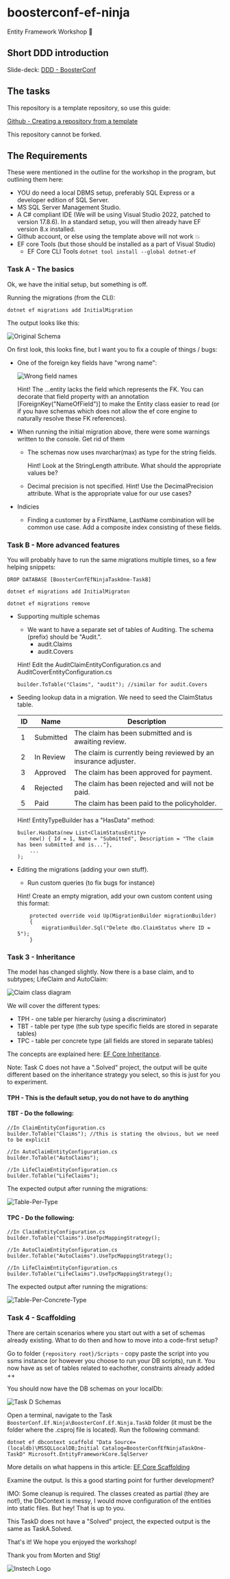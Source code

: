 # boosterconf-ef-ninja
Entity Framework Workshop 🥷

## Short DDD introduction

Slide-deck: [DDD - BoosterConf](https://instechas-my.sharepoint.com/:p:/g/personal/stig_nielsen_instech_no/EZCh10uwmQdNhL_lNy-pLm0B1-mP2juwa5-AD0KZ1ExSGg?e=780smi)


## The tasks
This repository is a template repository, so use this guide:

[Github - Creating a repository from a template](https://docs.github.com/en/repositories/creating-and-managing-repositories/creating-a-repository-from-a-template)

This repository cannot be forked. 

## The Requirements
These were mentioned in the outline for the workshop in the program, but outlining them here:

* YOU do need a local DBMS setup, preferably SQL Express or a developer edition of SQL Server. 
* MS SQL Server Management Studio. 
* A C# compliant IDE (We will be using Visual Studio 2022, patched to version 17.8.6). In a standard setup, you will then already have EF version 8.x installed. 
* Github account, or else using the template above will not work :boom:
* EF core Tools (but those should be installed as a part of Visual Studio)
    * EF Core CLI Tools ```dotnet tool install --global dotnet-ef```

### Task A - The basics
Ok, we have the initial setup, but something is off. 

Running the migrations (from the CLI):

```
dotnet ef migrations add InitialMigration
```
The output looks like this:

![Original Schema](/Images/Task_One_Original_Setup.png)

On first look, this looks fine, but I want you to fix a couple of things / bugs:

* One of the foreign key fields have "wrong name":

    ![Wrong field names](/Images/Wrong_FK_Name.png)

    Hint! The ...entity lacks the field which represents the FK. You can decorate that field property with an annotation [ForeignKey("NameOfField")] to make the Entity class easier to read (or if you have schemas which does not allow the ef core engine to naturally resolve these FK references).

* When running the initial migration above, there were some warnings written to the console. Get rid of them
    * The schemas now uses nvarchar(max) as type for the string fields.
    
        Hint! Look at the StringLength attribute. What should the appropriate values be?
    * Decimal precision is not specified. 
        Hint! Use the DecimalPrecision attribute. What is the appropriate value for our use cases?
    
* Indicies
    * Finding a customer by a FirstName, LastName combination will be common use case. Add a composite index consisting of these fields.


### Task B - More advanced features

You will probably have to run the same migrations multiple times, so a few helping snippets:

``` 
DROP DATABASE [BoosterConfEfNinjaTaskOne-TaskB]
```

```
dotnet ef migrations add InitialMigraton 
```

```
dotnet ef migrations remove
```


* Supporting multiple schemas 
    * We want to have a separate set of tables of Auditing. The schema (prefix) should be "Audit.". 
        * audit.Claims
        * audit.Covers
    
    Hint! Edit the AuditClaimEntityConfiguration.cs and AuditCoverEntityConfiguration.cs
    ```
    builder.ToTable("Claims", "audit"); //similar for audit.Covers
    ```

* Seeding lookup data in a migration. We need to seed the ClaimStatus table.


    | ID | Name      | Description |
    |----|-----------|-------------|
    | 1  | Submitted | The claim has been submitted and is awaiting review. |
    | 2  | In Review | The claim is currently being reviewed by an insurance adjuster. |
    | 3  | Approved  | The claim has been approved for payment. |
    | 4  | Rejected  | The claim has been rejected and will not be paid. |
    | 5  | Paid      | The claim has been paid to the policyholder. |

    Hint! EntityTypeBuilder has a "HasData" method:

    ```
    builer.HasData(new List<ClaimStatusEntity>
        new() { Id = 1, Name = "Submitted", Description = "The claim has been submitted and is..."},
        ...
    );
    ```


* Editing the migrations (adding your own stuff). 
    * Run custom queries (to fix bugs for instance)

    Hint! Create an empty migration, add your own custom content using this format:
    ```
        protected override void Up(MigrationBuilder migrationBuilder)
        {
            migrationBuilder.Sql("Delete dbo.ClaimStatus where ID = 5");
        }
    ```
    
### Task 3 - Inheritance

The model has changed slightly. Now there is a base claim, and to subtypes; LifeClaim and AutoClaim:

![Claim class diagram](/Images/Claim-models.jpeg)

We will cover the different types:

* TPH - one table per hierarchy (using a discriminator)
* TBT - table per type (the sub type specific fields are stored in separate tables)
* TPC - table per concrete type (all fields are stored in separate tables)

The concepts are explained here: [EF Core Inheritance](https://learn.microsoft.com/en-us/ef/core/modeling/inheritance).

Note: Task C does not have a ".Solved" project, the output will be quite different based on the inheritance strategy you select, so this is just for you to experiment. 

#### TPH - This is the default setup, you do not have to do anything

#### TBT - Do the following:

```
//In ClaimEntityConfiguration.cs
builder.ToTable("Claims"); //this is stating the obvious, but we need to be explicit

//In AutoClaimEntityConfiguration.cs
builder.ToTable("AutoClaims");

//In LifeClaimEntityConfiguration.cs
builder.ToTable("LifeClaims");
```

The expected output after running the migrations:

![Table-Per-Type](/Images/Table-Per-Type.png)

#### TPC - Do the following:

```
//In ClaimEntityConfiguration.cs
builder.ToTable("Claims").UseTpcMappingStrategy();

//In AutoClaimEntityConfiguration.cs
builder.ToTable("AutoClaims").UseTpcMappingStrategy();

//In LifeClaimEntityConfiguration.cs
builder.ToTable("LifeClaims").UseTpcMappingStrategy();
```

The expected output after running the migrations:

![Table-Per-Concrete-Type](/Images/Table-Per-Concrete-Type.png)

### Task 4 - Scaffolding

There are certain scenarios where you start out with a set of schemas already existing. What to do then and how to move into a code-first setup?

Go to folder ```{repository root}/Scripts``` - copy paste the script into you ssms instance (or however you choose to run your DB scripts), run it. You now have as set of tables related to eachother, constraints already added ++

You should now have the DB schemas on your localDb:

![Task D Schemas](/Images/TaskD_Initial_Setup.png)

Open a terminal, navigate to the Task ```BoosterConf.Ef.Ninja\BoosterConf.Ef.Ninja.TaskD``` folder (it must be the folder where the .csproj file is located). Run the following command:

```
dotnet ef dbcontext scaffold "Data Source=(localdb)\MSSQLLocalDB;Initial Catalog=BoosterConfEfNinjaTaskOne-TaskD" Microsoft.EntityFrameworkCore.SqlServer
```

More details on what happens in this article: [EF Core Scaffolding](https://learn.microsoft.com/en-us/ef/core/managing-schemas/scaffolding/?tabs=dotnet-core-cli)

Examine the output. Is this a good starting point for further development?

IMO: Some cleanup is required. The classes created as partial (they are not!), the DbContext is messy, I would move configuration of the entities into static files. But hey! That is up to you. 

This TaskD does not have a "Solved" project, the expected output is the same as TaskA.Solved. 

That's it! We hope you enjoyed the workshop! 

Thank you from Morten and Stig! 

![Instech Logo](/Images/instech_logo.png)